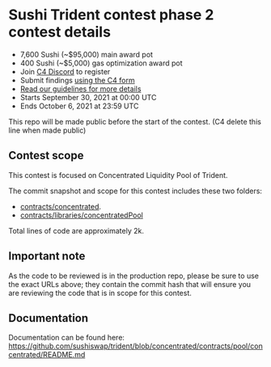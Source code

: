 # Sushi Trident contest phase 2 contest details
- 7,600 Sushi (~$95,000) main award pot
- 400 Sushi (~$5,000) gas optimization award pot
- Join [C4 Discord](https://discord.gg/EY5dvm3evD) to register
- Submit findings [using the C4 form](https://code423n4.com/2021-09-sushi-trident-contest-phase-2/submit)
- [Read our guidelines for more details](https://docs.code4rena.com/roles/wardens)
- Starts September 30, 2021 at 00:00 UTC
- Ends October 6, 2021 at 23:59 UTC

This repo will be made public before the start of the contest. (C4 delete this line when made public)

## Contest scope
This contest is focused on Concentrated Liquidity Pool of Trident. 

The commit snapshot and scope for this contest includes these two folders:

- [contracts/concentrated](https://github.com/sushiswap/trident/tree/c405f3402a1ed336244053f8186742d2da5975e9/contracts/pool/concentrated).
- [contracts/libraries/concentratedPool](https://github.com/sushiswap/trident/tree/c405f3402a1ed336244053f8186742d2da5975e9/contracts/libraries/concentratedPool)

Total lines of code are approximately 2k.

## Important note
As the code to be reviewed is in the production repo, please be sure to use the exact URLs above; they contain the commit hash that will ensure you are reviewing the code that is in scope for this contest.

## Documentation 
Documentation can be found here: https://github.com/sushiswap/trident/blob/concentrated/contracts/pool/concentrated/README.md
